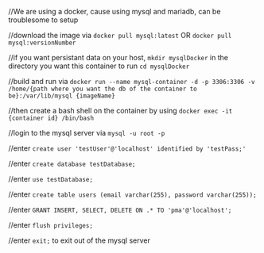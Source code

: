 //We are using a docker, cause using mysql and mariadb, can be troublesome to setup

//download the image via `docker pull mysql:latest` OR `docker pull mysql:versionNumber`

//if you want persistant data on your host, `mkdir mysqlDocker` in the directory you want this container to run `cd mysqlDocker`

//build and run via `docker run --name mysql-container -d -p 3306:3306 -v /home/{path where you want the db of the container to be}:/var/lib/mysql {imageName}` 


//then create a bash shell on the container by using `docker exec -it {container id} /bin/bash`

//login to the mysql server via `mysql -u root -p`

//enter `create user 'testUser'@'localhost' identified by 'testPass;'`

//enter `create database testDatabase;`

//enter `use testDatabase;`

//enter `create table users (email varchar(255), password varchar(255));`

//enter `GRANT INSERT, SELECT, DELETE ON .* TO 'pma'@'localhost';`

//enter `flush privileges;`

//enter `exit;` to exit out of the mysql server